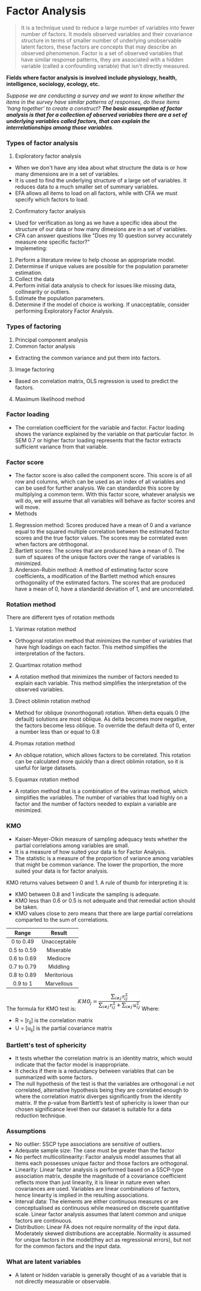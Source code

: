 # Factor Analysis
> It is a technique used to reduce a large number of variables into fewer number of factors. It models observed variables and their covariance structure in terms of smaller number of underlying unobservable latent factors, these factors are concepts that may describe an observed phenomenon. Factor is a set of observed variables that have similar response patterns, they are associated with a hidden variable (called a confounding variable) that isn't directly measured.

**Fields where factor analysis is involved include physiology, health, intelligence, sociology, ecology, etc.**

_Suppose we are conducting a survey and we want to know whether the items in the survey have similar patterns of responses, do these items 'hang together' to create a construct? **The basic assumption of factor analysis is that for a collection of observed variables there are a set of underlying variables called factors, that can explain the interrelationships among those variables**._

### Types of factor analysis
1. Exploratory factor analysis
- When we don't have any idea about what structure the data is or how many dimensions are in a set of variables.
- It is used to find the underlying structure of a large set of variables. It reduces data to a much smaller set of summary variables.
- EFA allows all items to load on all factors, while with CFA we must specify which factors to load.
2. Confirmatory factor analysis
- Used for verification as long as we have a specific idea about the structure of our data or how many dimesions are in a set of variables.
- CFA can answer questions like "Does my 10 question survey accurately measure one specific factor?"
- Implemeting:
1. Perform a literature review to help choose an appropriate model.
2. Determinse if unique values are possible for the population parameter estimation.
3. Collect the data
4. Perform initial data analysis to check for issues like missing data, collinearity or outliers.
5. Estimate the population parameters.
6. Determine if the model of choice is working. If unacceptable, consider performing Exploratory Factor Analysis.

### Types of factoring
1. Principal component analysis
2. Common factor analysis
- Extracting the common variance and put them into factors.
3. Image factoring
- Based on correlation matrix, OLS regression is used to predict the factors.
4. Maximum likelihood method

### Factor loading
- The correlation coefficient for the variable and factor. Factor loading shows the variance explained by the variable on that particular factor. In SEM 0.7 or higher factor loading represents that the factor extracts sufficient variance from that variable.

### Factor score
- The factor score is also called the component score. This score is of all row and columns, which can be used as an index of all variables and can be used for further analysis. We can standardize this score by multiplying a common term. With this factor score, whatever analysis we will do, we will assume that all variables will behave as factor scores and will move.
- Methods
1. Regression method: Scores produced have a mean of 0 and a variance equal to the squared multiple correlation between the estimated factor scores and the true factor values. The scores may be correlated even when factors are otrthogonal.
2. Bartlett scores: The scores that are produced have a mean of 0. The sum of squares of the unique factors over the range of variables is minimized.
3. Anderson-Rubin method: A method of estimating factor score coefficients, a modification of the Bartlett method which ensures orthogonality of the estimated factors. The scores that are produced have a mean of 0, have a standardd deviation of 1, and are uncorrelated.

### Rotation method
There are different tyes of rotation methods
1. Varimax rotation method
- Orthogonal rotation method that minimizes the number of variables that have high loadings on each factor. This method simplifies the interpretation of the factors.
2. Quartimax rotation method
- A rotation method that minimizes the number of factors needed to explain each variable. This method simplifies the interpretation of the observed variables.
3. Direct oblimin rotation method
- Method for oblique (nonorthogonal) rotation. When delta equals 0 (the default) solutions are most oblique. As delta becomes more negative, the factors become less oblique. To override the default delta of 0, enter a number less than or equal to 0.8
4. Promax rotation method
- An oblique rotation, which allows factors to be correlated. This rotation can be calculated more quickly than a direct oblimin rotation, so it is useful for large datasets.
5. Equamax rotation method
- A rotation method that is a combination of the varimax method, which simplifies the variables. The number of variables that load highly on a factor and the number of factors needed to explain a variable are minimized.
### KMO
- Kaiser-Meyer-Olkin measure of sampling adequacy tests whether the partial correlations among variables are small.
- It is a measure of how suited your data is for Factor Analysis.
- The statistic is a measure of the proportion of variance among variables that might be common variance. The lower the proportion, the more suited your data is for factor analysis.

KMO returns values between 0 and 1. A rule of thumb for interpreting it is:
<ul style='list-style-type:square;'>
<li>KMO between 0.8 and 1 indicate the sampling is adequate.</li>
<li>KMO less than 0.6 or 0.5 is not adequate and that remedial action should be taken.</li>
<li>KMO values close to zero means that there are large partial correlations comparted to the sum of correlations.</li>
</ul>

|Range|Result|
|:---:|:----:|
|0 to 0.49|Unacceptable|
|0.5 to 0.59|Miserable|
|0.6 to 0.69|Mediocre|
|0.7 to 0.79|Middling|
|0.8 to 0.89|Meritorious|
|0.9 to 1|Marvellous|
The formula for KMO test is:
<img src="Kmo.png" />
Where:
- R = [r<sub>ij</sub>] is the correlation matrix
- U = [u<sub>ij</sub>] is the partial covariance matrix

### Bartlett's test of sphericity
- It tests whether the correlation matrix is an identity matrix, which would indicate that the factor model is inappropriate.
- It checks if there is a redundancy between variables that can be summarized with some factors.
- The null hypothesis of the test is that the variables are orthogonal i.e not correlated, alternative hypothesis being they are correlated enough to where the correlation matrix diverges significantly from the identity matrix. If the p-value from Bartlett’s test of sphericity is lower than our chosen significance level then our dataset is suitable for a data reduction technique.

### Assumptions
- No outlier: SSCP type associations are sensitive of outliers.
- Adequate sample size: The case must be greater than the factor
- No perfect multicollinearity: Factor analysis model assumes that all items each possesses unique factor and those factors are orthogonal.
- Linearity: Linear factor analysis is performed based on a SSCP-type association matrix, despite the magnitude of a covariance coefficient reflects more than just linearity, it is linear in nature even when covariances are used. Variables are linear combinations of factors, hence linearity is implied in the resulting associations.
- Interval data: The elements are either continuous measures or are conceptualised as continuous while measured on discrete quantitative scale. Linear factor analysis assumes that latent common and unique factors are continuous.
- Distribution: Linear FA does not require normality of the input data. Moderately skewed distributions are acceptable. Normality is assumed for unique factors in the model(they act as regressional errors), but not for the common factors and the input data.

### What are latent variables
- A latent or hidden variable is generally thought of as a variable that is not directly measurable or observable.